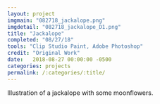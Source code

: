 ```yaml
---
layout: project
imgmain: "082718_jackalope.png"
imgdetail: "082718_jackalope_D1.png"
title: "Jackalope"
completed: "08/27/18"
tools: "Clip Studio Paint, Adobe Photoshop"
credit: "Original Work"
date:   2018-08-27 00:00:00 -0500
categories: projects
permalink: /:categories/:title/
---
```

Illustration of a jackalope with some moonflowers.
